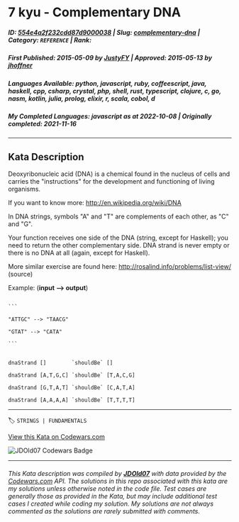 # 7 kyu - Complementary DNA

##### **ID**: [554e4a2f232cdd87d9000038](https://www.codewars.com/kata/554e4a2f232cdd87d9000038) | **Slug**: [complementary-dna](https://www.codewars.com/kata/554e4a2f232cdd87d9000038) | **Category**: `REFERENCE` | **Rank**: <span style="color:white">7 kyu</span>

##### **First Published**: 2015-05-09 ***by*** [JustyFY](https://www.codewars.com/users/JustyFY) | **Approved**: 2015-05-13 ***by*** [jhoffner](https://www.codewars.com/users/jhoffner)

##### **Languages Available**: python, javascript, ruby, coffeescript, java, haskell, cpp, csharp, crystal, php, shell, rust, typescript, clojure, c, go, nasm, kotlin, julia, prolog, elixir, r, scala, cobol, d

##### **My Completed Languages**: javascript ***as at*** 2022-10-08 | **Originally completed**: 2021-11-16

---

## Kata Description


Deoxyribonucleic acid (DNA) is a chemical found in the nucleus of cells and carries the "instructions" for the development and functioning of living organisms.



If you want to know more: http://en.wikipedia.org/wiki/DNA



In DNA strings, symbols "A" and "T" are complements of each other, as "C" and "G". 

Your function receives one side of the DNA (string, except for Haskell); you need to return the other complementary side. DNA strand is never empty or there is no DNA at all (again, except for Haskell).



More similar exercise are found here: http://rosalind.info/problems/list-view/ (source)



Example: (**input --> output**)

~~~if-not:haskell

```

"ATTGC" --> "TAACG"

"GTAT" --> "CATA"

```

~~~

```if:haskell

dnaStrand []        `shouldBe` []

dnaStrand [A,T,G,C] `shouldBe` [T,A,C,G]

dnaStrand [G,T,A,T] `shouldBe` [C,A,T,A]

dnaStrand [A,A,A,A] `shouldBe` [T,T,T,T]

```



---


🏷 `STRINGS | FUNDAMENTALS`


[View this Kata on Codewars.com](https://www.codewars.com/kata/554e4a2f232cdd87d9000038)

![](https://www.codewars.com/users/jdold07/badges/large "JDOld07 Codewars Badge")

---

###### *This Kata description was compiled by [**JDOld07**](https://tpstech.dev) with data provided by the [Codewars.com](https://www.codewars.com) API.  The solutions in this repo associated with this kata are my solutions unless otherwise noted in the code file.  Test cases are generally those as provided in the Kata, but may include additional test cases I created while coding my solution.  My solutions are not always commented as the solutions are rarely submitted with comments.*
